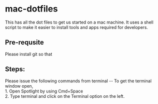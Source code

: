 # mac-dotfiles
This has all the dot files to get us started on a mac machine. It uses a shell script to make it easier to install tools and apps required for developers.

## Pre-requsite
Please install git so that 


## Steps:
Please issue the following commands from terminal
-- To get the terminal window open,    
	1. Open Spotlight by using Cmd+Space    
	2. Type terminal and click on the Terminal option on the left.    
